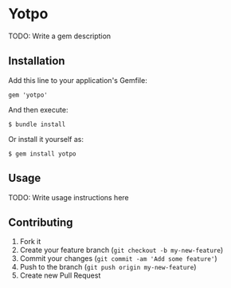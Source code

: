 # Yotpo

TODO: Write a gem description

## Installation

Add this line to your application's Gemfile:

    gem 'yotpo'

And then execute:

    $ bundle install

Or install it yourself as:

    $ gem install yotpo

## Usage

TODO: Write usage instructions here

## Contributing

1. Fork it
2. Create your feature branch (`git checkout -b my-new-feature`)
3. Commit your changes (`git commit -am 'Add some feature'`)
4. Push to the branch (`git push origin my-new-feature`)
5. Create new Pull Request
